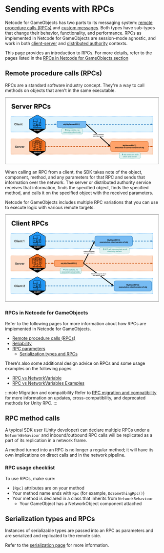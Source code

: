 # Sending events with RPCs

Netcode for GameObjects has two parts to its messaging system: [remote procedure calls (RPCs)](message-system/rpc.md) and [custom messages](message-system/custom-messages.md). Both types have sub-types that change their behavior, functionality, and performance. RPCs as implemented in Netcode for GameObjects are session-mode agnostic, and work in both [client-server](../terms-concepts/client-server.md) and [distributed authority](../terms-concepts/distributed-authority.md) contexts.

This page provides an introduction to RPCs. For more details, refer to the pages listed in the [RPCs in Netcode for GameObjects section](#rpcs-in-netcode-for-gameobjects)

## Remote procedure calls (RPCs)

RPCs are a standard software industry concept. They're a way to call methods on objects that aren't in the same executable.

![Client can invoke a server RPC on a NetworkObject. The RPC is placed in the local queue and then sent to the server, where it's executed on the server version of the same NetworkObject.](../images/sequence_diagrams/RPCs/ServerRPCs.png)

When calling an RPC from a client, the SDK takes note of the object, component, method, and any parameters for that RPC and sends that information over the network. The server or distributed authority service receives that information, finds the specified object, finds the specified method, and calls it on the specified object with the received parameters.

Netcode for GameObjects includes multiple RPC variations that you can use to execute logic with various remote targets.

![Server can invoke a client RPC on a NetworkObject. The RPC is placed in the local queue and then sent to a selection of clients (by default this selection is all clients). When received by a client, RPCs are executed on the client's version of the same NetworkObject.](../images/sequence_diagrams/RPCs/ClientRPCs.png)

### RPCs in Netcode for GameObjects

Refer to the following pages for more information about how RPCs are implemented in Netcode for GameObjects.

- [Remote procedure calls (RPCs)](message-system/rpc.md)
- [Reliability](message-system/reliability.md)
- [RPC parameters](message-system/rpc-params.md)
  - [Serialization types and RPCs](../serialization.md)

There's also some additional design advice on RPCs and some usage examples on the following pages:

- [RPC vs NetworkVariable](../learn/rpcvnetvar.md)
- [RPC vs NetworkVariables Examples](../learn/rpcnetvarexamples.md)

:::note Migration and compatibility
Refer to [RPC migration and compatibility](message-system/rpc-compatibility.md) for more information on updates, cross-compatibility, and deprecated methods for Unity RPC.
:::

## RPC method calls

A typical SDK user (Unity developer) can declare multiple RPCs under a `NetworkBehaviour` and inbound/outbound RPC calls will be replicated as a part of its replication in a network frame.

A method turned into an RPC is no longer a regular method; it will have its own implications on direct calls and in the network pipeline.

### RPC usage checklist

To use RPCs, make sure:

-  `[Rpc]` attributes are on your method
- Your method name ends with `Rpc` (for example, `DoSomethingRpc()`)
- Your method is declared in a class that inherits from `NetworkBehaviour`
  - Your GameObject has a NetworkObject component attached

## Serialization types and RPCs

Instances of serializable types are passed into an RPC as parameters and are serialized and replicated to the remote side.

Refer to the [serialization page](../serialization.md) for more information.
